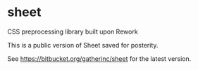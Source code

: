 sheet
=====

CSS preprocessing library built upon Rework

This is a public version of Sheet saved for posterity.

See https://bitbucket.org/gatherinc/sheet for the latest version.
